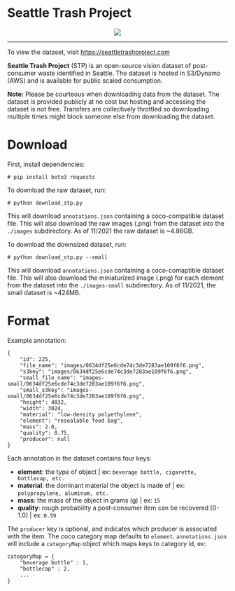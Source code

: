 # Seattle Trash Project

<center >
<img src="https://s3.us-west-2.amazonaws.com/seattletrashproject.com/4.png">
</center>

---

To view the dataset, visit https://seattletrashproject.com

**Seattle Trash Project** (STP) is an open-source vision dataset of post-consumer waste identified in Seattle. The dataset is hosted in S3/Dynamo (AWS) and is available for public scaled consumption.

**Note:** Please be courteous when downloading data from the dataset. The dataset is provided publicly at no cost but hosting and accessing the dataset is not free. Transfers are collectively throttled so downloading multiple times might block someone else from downloading the dataset.

# Download

First, install dependencies:

```
# pip install boto3 requests
```

To download the raw dataset, run:

```
# python download_stp.py
```

This will download `annotations.json` containing a coco-compatible dataset file. This will also download the raw images (.png) from the dataset into the `./images` subdirectory. As of 11/2021 the raw dataset is ~4.86GB.

To download the downsized dataset, run:
```
# python download_stp.py --small
```

This will download `annotations.json` containing a coco-comaptible dataset file. This will also download the miniaturized image (.png) for each element from the dataset into the `./images-small` subdirectory. As of 11/2021, the small dataset is ~424MB.

# Format

Example annotation:
```
{
    "id": 225,
    "file_name": "images/0634df25e6cde74c3de7283ae109f6f6.png",
    "s3key": "images/0634df25e6cde74c3de7283ae109f6f6.png",
    "small_file_name": "images-small/0634df25e6cde74c3de7283ae109f6f6.png",
    "small_s3key": "images-small/0634df25e6cde74c3de7283ae109f6f6.png",
    "height": 4032,
    "width": 3024,
    "material": "low-density polyethylene",
    "element": "resealable food bag",
    "mass": 2.0,
    "quality": 0.75,
    "producer": null
}
```

Each annotation in the dataset contains four keys:
- **element**: the type of object | ex: `beverage bottle, cigarette, bottlecap, etc.`
- **material**: the dominant material the object is made of | ex: `polypropylene, aluminum, etc.`
- **mass**: the mass of the object in grams (g) | ex: `15`
- **quality**: rough probability a post-consumer item can be recovered [0-1.0] | ex: `0.59`

The `producer` key is optional, and indicates which producer is associated with the item. The coco category map defaults to `element`. `annotations.json` will include a `categoryMap` object which maps keys to category id, ex: 

```
categoryMap = {
    "beverage bottle" : 1,
    "bottlecap" : 2,
    ...
}
```
